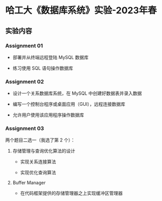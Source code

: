 # 哈工大《数据库系统》实验-2023年春

## 实验内容

### Assignment 01

+ 部署并从终端远程登陆 MySQL 数据库

+ 练习使用 SQL 语句操作数据库

### Assignment 02

+ 设计一个关系数据库系统，在 MySQL 中创建好数据表并录入数据

+ 编写一个控制台程序或桌面应用（GUI），远程连接数据库

+ 允许用户使用该应用程序操作数据库

### Assignment 03

两个题目二选一（我选了第 2 个）：

1. 存储管理与查询优化算法的设计
   + 实现关系连接算法

   + 实现优化查询算法

2. Buffer Manager
   + 在代码框架提供的存储管理器之上实现缓冲区管理器
